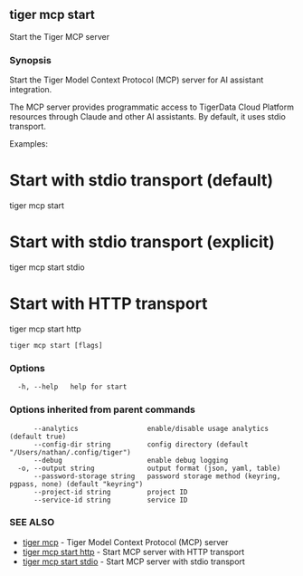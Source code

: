 ## tiger mcp start

Start the Tiger MCP server

### Synopsis

Start the Tiger Model Context Protocol (MCP) server for AI assistant integration.

The MCP server provides programmatic access to TigerData Cloud Platform resources
through Claude and other AI assistants. By default, it uses stdio transport.

Examples:
  # Start with stdio transport (default)
  tiger mcp start

  # Start with stdio transport (explicit)
  tiger mcp start stdio

  # Start with HTTP transport
  tiger mcp start http

```
tiger mcp start [flags]
```

### Options

```
  -h, --help   help for start
```

### Options inherited from parent commands

```
      --analytics                 enable/disable usage analytics (default true)
      --config-dir string         config directory (default "/Users/nathan/.config/tiger")
      --debug                     enable debug logging
  -o, --output string             output format (json, yaml, table)
      --password-storage string   password storage method (keyring, pgpass, none) (default "keyring")
      --project-id string         project ID
      --service-id string         service ID
```

### SEE ALSO

* [tiger mcp](tiger_mcp.md)	 - Tiger Model Context Protocol (MCP) server
* [tiger mcp start http](tiger_mcp_start_http.md)	 - Start MCP server with HTTP transport
* [tiger mcp start stdio](tiger_mcp_start_stdio.md)	 - Start MCP server with stdio transport

